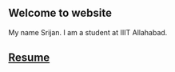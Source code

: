 ## Welcome to website

My name Srijan. I am a student at IIIT Allahabad.

## [Resume](https://github.com/srijansharma/srijansharma.github.io/blob/master/resume_srijan_sharma%20.pdf)



